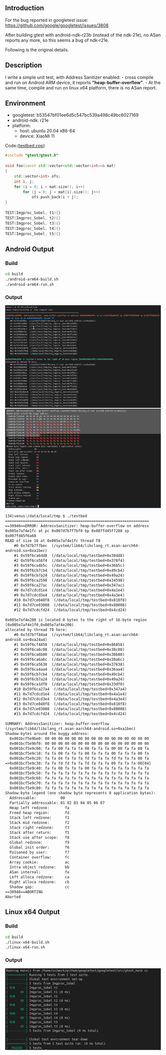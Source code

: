 ## Introduction
For the bug reported in googletest issue: https://github.com/google/googletest/issues/3808

After building gtest with android-ndk-r23b (instead of the ndk-21e), no ASan reports any more, so this seems a bug of ndk-r21e.

Following is the original details.

## Description
I write a simple unit test, with Address Sanitizer enabled:
    - cross compile and run on Android ARM device, it reports **"heap-buffer-overflow"**.
    - At the same time, compile and run on linux x64 platform, there is no ASan report.

## Environment

- googletest: b53547bf01ee6d5c547bc539a498c49bc6027169
- android-ndk: r21e
- platform:
    - host: ubuntu 20.04 x86-64
    - device: XiaoMi 11

Code:([testbed.cpp](testbed.cpp))
```c++
#include "gtest/gtest.h"

void foo(const std::vector<std::vector<int>>& mat)
{
    std::vector<int> ofs;
    int i, j;
    for (i = 0; i < mat.size(); i++)
        for (j = 0; j < mat[i].size(); j++)
            ofs.push_back(i + j);
}

TEST(Imgproc_Sobel, t1){}
TEST(Imgproc_Sobel, t2){}
TEST(Imgproc_Sobel, t3){}
TEST(Imgproc_Sobel, t4){}
TEST(Imgproc_Sobel, t5){}

```

## Android Output
### Build
```bash
cd build
./android-arm64-build.sh
./android-arm64-run.sh
```

### Output
![](snapshot1.png)
![](snapshot2.png)

```
134|venus:/data/local/tmp $ ./testbed
=================================================================
==30946==ERROR: AddressSanitizer: heap-buffer-overflow on address 0x005e7af4e1fc at pc 0x007d7b7f7bf0 bp 0x007fd45f7280 sp 0x007fd45f6a68
READ of size 16 at 0x005e7af4e1fc thread T0
    #0 0x7d7b7f7bec  (/system/lib64/libclang_rt.asan-aarch64-android.so+0xa1bec)
    #1 0x59f6ca6dd8  (/data/local/tmp/testbed+0x38dd8)
    #2 0x59f6ca58f4  (/data/local/tmp/testbed+0x378f4)
    #3 0x59f6ca4b5c  (/data/local/tmp/testbed+0x36b5c)
    #4 0x59f6cb7cb4  (/data/local/tmp/testbed+0x49cb4)
    #5 0x59f6cb7a24  (/data/local/tmp/testbed+0x49a24)
    #6 0x59f6ca2598  (/data/local/tmp/testbed+0x34598)
    #7 0x59f6ca27ac  (/data/local/tmp/testbed+0x347ac)
    #8 0x7d7cdcd1e4  (/data/local/tmp/testbed+0x4a1e4)
    #9 0x7d7cdcd3e4  (/data/local/tmp/testbed+0x4a3e4)
    #10 0x7d7ce040f8  (/data/local/tmp/testbed+0x810f8)
    #11 0x7d7ce03008  (/data/local/tmp/testbed+0x80008)
    #12 0x7d7cdcfd24  (/data/local/tmp/testbed+0x4cd24)

0x005e7af4e200 is located 0 bytes to the right of 16-byte region [0x005e7af4e1f0,0x005e7af4e200)
allocated by thread T0 here:
    #0 0x7d7b7f84a4  (/system/lib64/libclang_rt.asan-aarch64-android.so+0xa24a4)
    #1 0x59f6cf4858  (/data/local/tmp/testbed+0x86858)
    #2 0x59f6ca6c08  (/data/local/tmp/testbed+0x38c08)
    #3 0x59f6ca6b80  (/data/local/tmp/testbed+0x38b80)
    #4 0x59f6ca6a6c  (/data/local/tmp/testbed+0x38a6c)
    #5 0x59f6ca5638  (/data/local/tmp/testbed+0x37638)
    #6 0x59f6ca4aa4  (/data/local/tmp/testbed+0x36aa4)
    #7 0x59f6cb7cb4  (/data/local/tmp/testbed+0x49cb4)
    #8 0x59f6cb7a24  (/data/local/tmp/testbed+0x49a24)
    #9 0x59f6ca1df0  (/data/local/tmp/testbed+0x33df0)
    #10 0x59f6ca27a4  (/data/local/tmp/testbed+0x347a4)
    #11 0x7d7cdcd1e4  (/data/local/tmp/testbed+0x4a1e4)
    #12 0x7d7cdcd3e4  (/data/local/tmp/testbed+0x4a3e4)
    #13 0x7d7ce040f8  (/data/local/tmp/testbed+0x810f8)
    #14 0x7d7ce03008  (/data/local/tmp/testbed+0x80008)
    #15 0x7d7cdcfd24  (/data/local/tmp/testbed+0x4cd24)

SUMMARY: AddressSanitizer: heap-buffer-overflow (/system/lib64/libclang_rt.asan-aarch64-android.so+0xa1bec) 
Shadow bytes around the buggy address:
  0x001bcf5e9be0: 00 00 00 00 00 00 00 00 00 00 00 00 00 00 00 00
  0x001bcf5e9bf0: 00 00 00 00 00 00 00 00 00 00 00 00 00 00 00 00
  0x001bcf5e9c00: fa fa 00 fa fa fa 00 fa fa fa 00 00 fa fa 00 fa
  0x001bcf5e9c10: fa fa 00 fa fa fa 00 fa fa fa 00 fa fa fa 00 fa
  0x001bcf5e9c20: fa fa 04 fa fa fa fd fa fa fa fd fa fa fa 00 fa
=>0x001bcf5e9c30: fa fa fd fd fa fa fd fa fa fa 00 fa fa fa 00[04]
  0x001bcf5e9c40: fa fa 00 fa fa fa 00 fa fa fa fa fa fa fa fa fa
  0x001bcf5e9c50: fa fa fa fa fa fa fa fa fa fa fa fa fa fa fa fa
  0x001bcf5e9c60: fa fa fa fa fa fa fa fa fa fa fa fa fa fa fa fa
  0x001bcf5e9c70: fa fa fa fa fa fa fa fa fa fa fa fa fa fa fa fa
  0x001bcf5e9c80: fa fa fa fa fa fa fa fa fa fa fa fa fa fa fa fa
Shadow byte legend (one shadow byte represents 8 application bytes):
  Addressable:           00
  Partially addressable: 01 02 03 04 05 06 07 
  Heap left redzone:       fa
  Freed heap region:       fd
  Stack left redzone:      f1
  Stack mid redzone:       f2
  Stack right redzone:     f3
  Stack after return:      f5
  Stack use after scope:   f8
  Global redzone:          f9
  Global init order:       f6
  Poisoned by user:        f7
  Container overflow:      fc
  Array cookie:            ac
  Intra object redzone:    bb
  ASan internal:           fe
  Left alloca redzone:     ca
  Right alloca redzone:    cb
  Shadow gap:              cc
==30946==ABORTING
Aborted 
```

## Linux x64 Output
### Build
```bash
cd build
./linux-x64-build.sh
./linux-x64-run.sh
```

### Output
![](snapshot3.png)